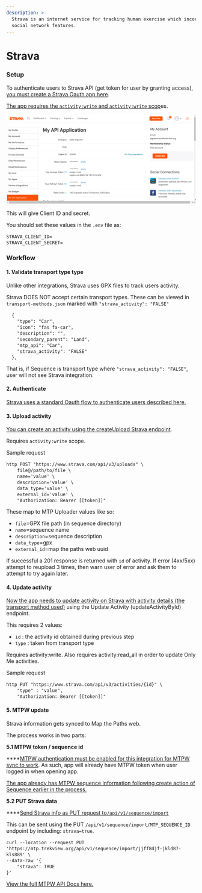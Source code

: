 ```yaml
---
description: >-
  Strava is an internet service for tracking human exercise which incorporates
  social network features.
---
```


# Strava

### **Setup**

To authenticate users to Strava API \(get token for user by granting access\), [you must create a Strava Oauth app here](https://www.strava.com/settings/api).

[The app requires the `activity:write` and `activity:write` scop](http://developers.strava.com/docs/authentication/#requestingaccess)es.

![Strava API app](../../../.gitbook/assets/a56df6a7-491d-48bd-88de-ad8f828dc5a5.png)

This will give Client ID and secret.

You should set these values in the `.env` file as:

```text
STRAVA_CLIENT_ID=
STRAVA_CLIENT_SECRET=
```

### Workflow

#### 1. Validate transport type type

Unlike other integrations, Strava uses GPX files to track users activity.

Strava DOES NOT accept certain transport types. These can be viewed in `transport-methods.json` marked with `"strava_activity": "FALSE"`

```text
  {
    "type": "Car",
    "icon": "fas fa-car",
    "description": "",
    "secondary_parent": "Land",
    "mtp_api": "Car",
    "strava_activity": "FALSE"
  },
```

That is, if Sequence is transport type where `"strava_activity": "FALSE"`, user will not see Strava integration.

#### 2. Authenticate

[Strava uses a standard Oauth flow to authenticate users described here.](https://developers.strava.com/docs/authentication/#oauthoverview)

#### 3. Upload activity

[You can create an activity using the createUpload Strava endpoint](http://developers.strava.com/docs/reference/#api-Uploads-createUpload).

Requires `activity:write` scope.

Sample request

```text
http POST "https://www.strava.com/api/v3/uploads" \
    file@/path/to/file \
    name='value' \
    description='value' \
    data_type='value' \
    external_id='value' \
    "Authorization: Bearer [[token]]"
```

These map to MTP Uploader values like so:

* `file`=GPX file path \(in sequence directory\)
* `name`=sequence name
* `description`=sequence description
* `data_type`=gpx
* `external_id`=map the paths web uuid

If successful a 201 response is returned with `id` of activity. If error \(4xx/5xx\) attempt to reupload 3 times, then warn user of error and ask them to attempt to try again later.

#### 4. Update activity

[Now the app needs to update activity on Strava with activity details \(the transport method used\)](http://developers.strava.com/docs/reference/#api-Activities-updateActivityById) using the Update Activity \(updateActivityById\) endpoint.

This requires 2 values:

* `id` : the activity id obtained during previous step
* `type` : taken from transport type

Requires activity:write. Also requires activity:read\_all in order to update Only Me activities.

Sample request

```text
http PUT "https://www.strava.com/api/v3/activities/{id}" \
    "type" : "value",
    "Authorization: Bearer [[token]]"
```

#### 5. MTPW update

Strava information gets synced to Map the Paths web.

The process works in two parts:

**5.1 MTPW token / sequence id**

\*\*\*\*[MTPW authentication must be enabled for this integration for MTPW sync to work](../../../mtp-web/developer-docs/api.md#authorize). As such, app will already have MTPW token when user logged in when opening app.

[The app already has MTPW sequence information following create action of Sequence earlier in the process. ](map-the-paths-web.md)

**5.2 PUT Strava data**

\*\*\*\*[Send Strava info as PUT request to`/api/v1/sequence/import`](../../../mtp-web/developer-docs/api.md#create-sequence)

This can be sent using the PUT `/api/v1/sequence/import/MTP_SEQUENCE_ID` endpoint by including: `strava=true`.

```text
curl --location --request PUT 'https://mtp.trekview.org/api/v1/sequence/import/jjff8djf-jkld87-kls889' \
--data-raw '{
    "strava": TRUE
}'
```

[View the full MTPW API Docs here.](../../../mtp-web/developer-docs/api.md)

